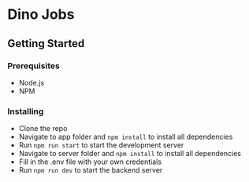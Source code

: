 # Dino Jobs

## Getting Started

### Prerequisites

- Node.js
- NPM

### Installing

- Clone the repo
- Navigate to app folder and `npm install` to install all dependencies
- Run `npm run start` to start the development server
- Navigate to server folder and `npm install` to install all dependencies
- Fill in the .env file with your own credentials
- Run `npm run dev` to start the backend server
